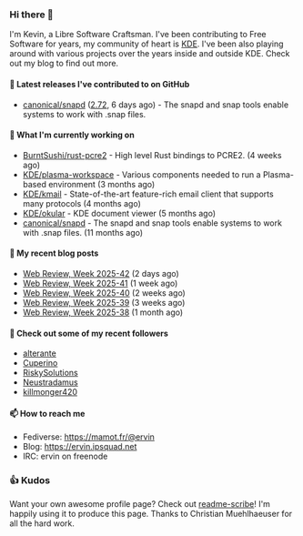 ### Hi there 👋

I'm Kevin, a Libre Software Craftsman. I've been contributing to Free Software for years,
my community of heart is [KDE](https://kde.org). I've been also playing around with various
projects over the years inside and outside KDE. Check out my blog to find out more.

#### 🔭 Latest releases I've contributed to on GitHub

- [canonical/snapd](https://github.com/canonical/snapd) ([2.72](https://github.com/canonical/snapd/releases/tag/2.72), 6 days ago) - The snapd and snap tools enable systems to work with .snap files.

#### 🌱 What I'm currently working on

- [BurntSushi/rust-pcre2](https://github.com/BurntSushi/rust-pcre2) - High level Rust bindings to PCRE2. (4 weeks ago)
- [KDE/plasma-workspace](https://github.com/KDE/plasma-workspace) - Various components needed to run a Plasma-based environment (3 months ago)
- [KDE/kmail](https://github.com/KDE/kmail) - State-of-the-art feature-rich email client that supports many protocols (4 months ago)
- [KDE/okular](https://github.com/KDE/okular) - KDE document viewer (5 months ago)
- [canonical/snapd](https://github.com/canonical/snapd) - The snapd and snap tools enable systems to work with .snap files. (11 months ago)

#### 📜 My recent blog posts

- [Web Review, Week 2025-42](https://ervin.ipsquad.net/blog/2025/10/17/web-review-week-2025-42/) (2 days ago)
- [Web Review, Week 2025-41](https://ervin.ipsquad.net/blog/2025/10/10/web-review-week-2025-41/) (1 week ago)
- [Web Review, Week 2025-40](https://ervin.ipsquad.net/blog/2025/10/03/web-review-week-2025-40/) (2 weeks ago)
- [Web Review, Week 2025-39](https://ervin.ipsquad.net/blog/2025/09/26/web-review-week-2025-39/) (3 weeks ago)
- [Web Review, Week 2025-38](https://ervin.ipsquad.net/blog/2025/09/19/web-review-week-2025-38/) (1 month ago)

#### 👯 Check out some of my recent followers

- [alterante](https://github.com/alterante)
- [Cuperino](https://github.com/Cuperino)
- [RiskySolutions](https://github.com/RiskySolutions)
- [Neustradamus](https://github.com/Neustradamus)
- [killmonger420](https://github.com/killmonger420)

#### 📫 How to reach me

- Fediverse: https://mamot.fr/@ervin
- Blog: https://ervin.ipsquad.net
- IRC: ervin on freenode

### 👍 Kudos

Want your own awesome profile page? Check out [readme-scribe](https://github.com/muesli/readme-scribe)!
I'm happily using it to produce this page. Thanks to Christian Muehlhaeuser for all the hard work.

